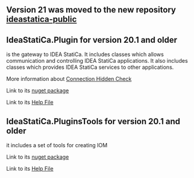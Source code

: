 ## Version 21 was moved to the new repository [ideastatica-public](https://github.com/idea-statica/ideastatica-public)

## IdeaStatiCa.Plugin for version 20.1 and older
is the gateway to IDEA StatiCa. It includes classes which allows communication and controlling IDEA StatiCa applications. It also includes classes which provides IDEA StatiCa services to other applications.

More information about  [Connection Hidden Check](con-hidden-calculation.md)

Link to its [nuget package](https://www.nuget.org/packages/IdeaStatiCa.Plugin)

Link to its [Help File](Help/IdeaStatiCa.Plugin.chm?raw=true)

## IdeaStatiCa.PluginsTools for version 20.1 and older
it includes a set of tools for creating IOM

Link to its [nuget package](https://www.nuget.org/packages/IdeaStatiCa.PluginsTools)

Link to its [Help File](Help/IdeaStatiCa.PluginTools.chm?raw=true)

